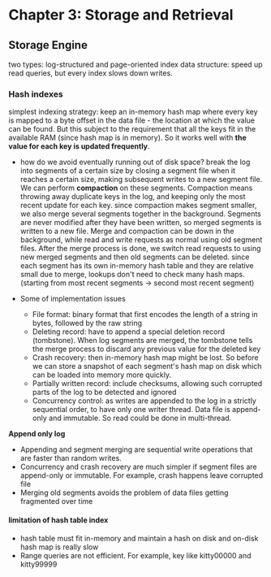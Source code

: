 # Chapter 3: Storage and Retrieval

## Storage Engine

two types: log-structured and page-oriented
index data structure: speed up read queries, but every index slows down writes.

### Hash indexes

simplest indexing strategy: keep an in-memory hash map where every key is mapped to a byte offset in the data file - the location at which the value can be found. But this subject to the requirement that all the keys fit in the available RAM (since hash map is in memory). So it works well with **the value for each key is updated frequently**.

- how do we avoid eventually running out of disk space?
  break the log into segments of a certain size by closing a segment file when it reaches a certain size, making subsequent writes to a new segment file. We can perform **compaction** on these segments. Compaction means throwing away duplicate keys in the log, and keeping only the most recent update for each key.
  since compaction makes segment smaller, we also merge several segments together in the background. Segments are never modified after they have been written, so merged segments is written to a new file. Merge and compaction can be down in the background, while read and write requests as normal using old segment files. After the merge process is done, we switch read requests to using new merged segments and then old segments can be deleted.
  since each segment has its own in-memory hash table and they are relative small due to merge, lookups don't need to check many hash maps.(starting from most recent segments -> second most recent segment)

- Some of implementation issues
  - File format: binary format that first encodes the length of a string in bytes, followed by the raw string
  - Deleting record: have to append a special deletion record (tombstone). When log segments are merged, the tombstone tells the merge process to discard any previous value for the deleted key
  - Crash recovery: then in-memory hash map might be lost. So before we can store a snapshot of each segment's hash map on disk which can be loaded into memory more quickly.
  - Partially written record: include checksums, allowing such corrupted parts of the log to be detected and ignored
  - Concurrency control: as writes are appended to the log in a strictly sequential order, to have only one writer thread. Data file is append-only and immutable. So read could be done in multi-thread.

**Append only log**

- Appending and segment merging are sequential write operations that are faster than random writes.
- Concurrency and crash recovery are much simpler if segment files are append-only or immutable. For example, crash happens leave corrupted file
- Merging old segments avoids the problem of data files getting fragmented over time

#### limitation of hash table index

- hash table must fit in-memory and maintain a hash on disk and on-disk hash map is really slow
- Range queries are not efficient. For example, key like kitty00000 and kitty99999
